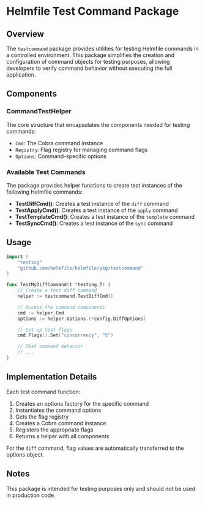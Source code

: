 # Helmfile Test Command Package

## Overview

The `testcommand` package provides utilities for testing Helmfile commands in a controlled environment. This package simplifies the creation and configuration of command objects for testing purposes, allowing developers to verify command behavior without executing the full application.

## Components

### CommandTestHelper

The core structure that encapsulates the components needed for testing commands:

- `Cmd`: The Cobra command instance
- `Registry`: Flag registry for managing command flags
- `Options`: Command-specific options

### Available Test Commands

The package provides helper functions to create test instances of the following Helmfile commands:

- **TestDiffCmd()**: Creates a test instance of the `diff` command
- **TestApplyCmd()**: Creates a test instance of the `apply` command
- **TestTemplateCmd()**: Creates a test instance of the `template` command
- **TestSyncCmd()**: Creates a test instance of the `sync` command

## Usage

```go
import (
    "testing"
    "github.com/helmfile/helmfile/pkg/testcommand"
)

func TestMyDiffCommand(t *testing.T) {
    // Create a test diff command
    helper := testcommand.TestDiffCmd()

    // Access the command components
    cmd := helper.Cmd
    options := helper.Options.(*config.DiffOptions)

    // Set up test flags
    cmd.Flags().Set("concurrency", "5")

    // Test command behavior
    // ...
}
```

## Implementation Details

Each test command function:

1. Creates an options factory for the specific command
2. Instantiates the command options
3. Gets the flag registry
4. Creates a Cobra command instance
5. Registers the appropriate flags
6. Returns a helper with all components

For the `diff` command, flag values are automatically transferred to the options object.

## Notes

This package is intended for testing purposes only and should not be used in production code.

